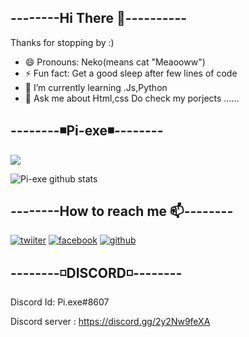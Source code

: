 ## --------Hi There 👋----------

Thanks for stopping by :)
- 😄 Pronouns: Neko(means cat "Meaooww") 
- ⚡ Fun fact: Get a good sleep after few lines of code
- 🌱 I’m currently learning .Js,Python
- 💬 Ask me about Html,css
Do check my porjects ......






## --------◾Pi-exe◾--------
![](https://api.ghprofile.me/view?username=Er-nerko&color=red)

![Pi-exe github stats](https://github-readme-stats.vercel.app/api?username=Er-neko&count_private=false&show_icons=true&theme=dark)


## --------How to reach me 📫--------



[![twiiter][1.1]][1]
[![facebook][2.1]][2]
[![github][6.1]][6]

[1.1]: http://i.imgur.com/tXSoThF.png
[2.1]: http://i.imgur.com/P3YfQoD.png 
[6.1]: http://i.imgur.com/0o48UoR.png

[1]: http://www.twitter.com/
[2]: http://www.facebook.com/
[6]: http://www.github.com/

## --------◽DISCORD◽--------
Discord Id: Pi.exe#8607

Discord server : https://discord.gg/2y2Nw9feXA

<!--
**Er-neko/Er-neko** is a ✨ _special_ ✨ repository because its `README.md` (this file) appears on your GitHub profile.

Here are some ideas to get you started:



- 👯 I’m looking to collaborate on ...
- 🤔 I’m looking for help with ...
- 🔭 I’m currently working on Python
- 
 ...

-->

